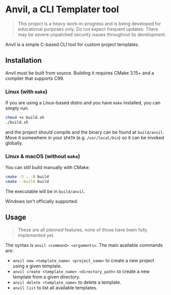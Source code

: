 # Anvil, a CLI Templater tool

> This project is a heavy work-in-progress and is being developed for educational purposes only. Do not expect frequent updates. There may be severe unpatched security issues throughout its development.

Anvil is a simple C-based CLI tool for custom project templates.
## Installation
Anvil must be built from source. Building it requires CMake 3.15+ and a compiler that supports C99.

### Linux (with `make`)
If you are using a Linux-based distro and you have `make` installed, you can simply run:
```bash
chmod +x build.sh
./build.sh
```
and the project should compile and the binary can be found at `build/anvil`. Move it somewhere in your `$PATH` (e.g. `/usr/local/bin`) so it can be invoked globally.

### Linux & macOS (without `make`)
You can still build manually with CMake:
```bash
cmake -S . -B build
cmake --build build
```
The executable will be in `build/anvil`.

Windows isn't officially supported.

## Usage
> These are all *planned* features, none of those have been fully implemented yet.

The syntax is `anvil <command> <arguments>`. The main available commands are:
- `anvil new <template_name> <project_name>` to create a new project using a given template.
- `anvil create <template_name> <directory_path>` to create a new template from a given directory.
- `anvil delete <template_name>` to delete a template.
- `anvil list` to list all available templates.